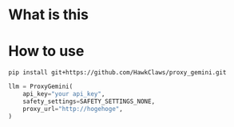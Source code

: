 # What is this

# How to use

`pip install git+https://github.com/HawkClaws/proxy_gemini.git`

```python
llm = ProxyGemini(
    api_key="your api_key",
    safety_settings=SAFETY_SETTINGS_NONE,
    proxy_url="http://hogehoge",
)
```

